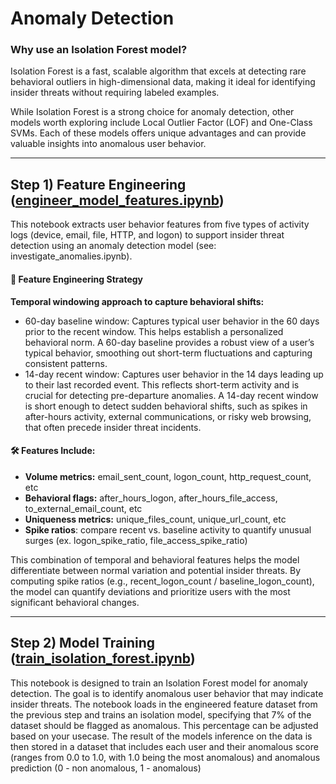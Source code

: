 # Anomaly Detection

### Why use an Isolation Forest model?

Isolation Forest is a fast, scalable algorithm that excels at detecting rare behavioral outliers in high-dimensional data, making it ideal for identifying insider threats without requiring labeled examples.

While Isolation Forest is a strong choice for anomaly detection, other models worth exploring include Local Outlier Factor (LOF) and One-Class SVMs. Each of these models offers unique advantages and can provide valuable insights into anomalous user behavior.

---

## Step 1) Feature Engineering ([engineer_model_features.ipynb](engineer_model_features.ipynb))
This notebook extracts user behavior features from five types of activity logs (device, email, file, HTTP, and logon) to support insider threat detection using an anomaly detection model (see: investigate_anomalies.ipynb).

#### 🧠 Feature Engineering Strategy

**Temporal windowing approach to capture behavioral shifts:** 
* 60-day baseline window: Captures typical user behavior in the 60 days prior to the recent window. This helps establish a personalized behavioral norm. A 60-day baseline provides a robust view of a user’s typical behavior, smoothing out short-term fluctuations and capturing consistent patterns.
* 14-day recent window: Captures user behavior in the 14 days leading up to their last recorded event. This reflects short-term activity and is crucial for detecting pre-departure anomalies. A 14-day recent window is short enough to detect sudden behavioral shifts, such as spikes in after-hours activity, external communications, or risky web browsing, that often precede insider threat incidents.

#### 🛠️ Features Include:
* **Volume metrics:** email_sent_count, logon_count, http_request_count, etc
* **Behavioral flags:** after_hours_logon, after_hours_file_access, to_external_email_count, etc
* **Uniqueness metrics:** unique_files_count, unique_url_count, etc
* **Spike ratios**: compare recent vs. baseline activity to quantify unusual surges (ex. logon_spike_ratio, file_access_spike_ratio)

This combination of temporal and behavioral features helps the model differentiate between normal variation and potential insider threats. By computing spike ratios (e.g., recent_logon_count / baseline_logon_count), the model can quantify deviations and prioritize users with the most significant behavioral changes.

---

## Step 2) Model Training ([train_isolation_forest.ipynb](train_isolation_forest.ipynb))

This notebook is designed to train an Isolation Forest model for anomaly detection. The goal is to identify anomalous user behavior that may indicate insider threats. The notebook loads in the engineered feature dataset from the previous step and trains an isolation model, specifying that 7% of the dataset should be flagged as anomalous. This percentage can be adjusted based on your usecase. The result of the models inference on the data is then stored in a dataset that includes each user and their anomalous score (ranges from 0.0 to 1.0, with 1.0 being the most anomalous) and anomalous prediction (0 - non anomalous, 1 - anomalous)
